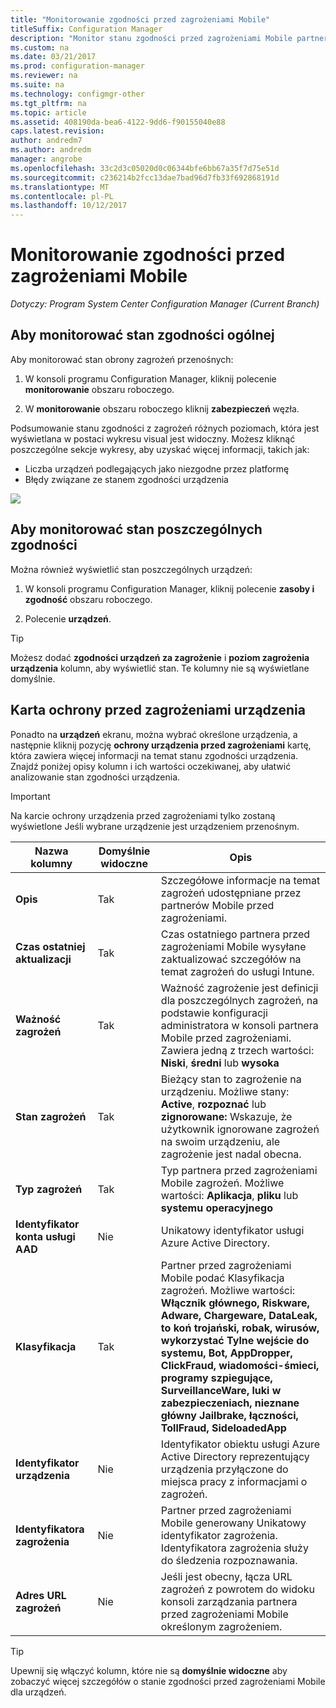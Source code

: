 ```yaml
---
title: "Monitorowanie zgodności przed zagrożeniami Mobile"
titleSuffix: Configuration Manager
description: "Monitor stanu zgodności przed zagrożeniami Mobile partnera z konsoli programu Configuration Manager"
ms.custom: na
ms.date: 03/21/2017
ms.prod: configuration-manager
ms.reviewer: na
ms.suite: na
ms.technology: configmgr-other
ms.tgt_pltfrm: na
ms.topic: article
ms.assetid: 408190da-bea6-4122-9dd6-f90155040e88
caps.latest.revision: 
author: andredm7
ms.author: andredm
manager: angrobe
ms.openlocfilehash: 33c2d3c05020d0c06344bfe6bb67a35f7d75e51d
ms.sourcegitcommit: c236214b2fcc13dae7bad96d7fb33f692868191d
ms.translationtype: MT
ms.contentlocale: pl-PL
ms.lasthandoff: 10/12/2017
---
```

# <a name="monitor-mobile-threat-defense-compliance"></a>**Monitorowanie zgodności przed zagrożeniami Mobile**

*Dotyczy: Program System Center Configuration Manager (Current Branch)*

## <a name="to-monitor-the-overall-compliance-status"></a>Aby monitorować stan zgodności ogólnej

Aby monitorować stan obrony zagrożeń przenośnych:

1.  W konsoli programu Configuration Manager, kliknij polecenie **monitorowanie** obszaru roboczego.

2.  W **monitorowanie** obszaru roboczego kliknij **zabezpieczeń** węzła.

Podsumowanie stanu zgodności z zagrożeń różnych poziomach, która jest wyświetlana w postaci wykresu visual jest widoczny. Możesz kliknąć poszczególne sekcje wykresy, aby uzyskać więcej informacji, takich jak: 

- Liczba urządzeń podlegających jako niezgodne przez platformę
- Błędy związane ze stanem zgodności urządzenia

![](http://i.imgur.com/bmPsiWk.png)

## <a name="to-monitor-the-individual-compliance-status"></a>Aby monitorować stan poszczególnych zgodności

Można również wyświetlić stan poszczególnych urządzeń:

1.  W konsoli programu Configuration Manager, kliknij polecenie **zasoby i zgodność** obszaru roboczego.

2.  Polecenie **urządzeń**.

> [!TIP] 
> Możesz dodać **zgodności urządzeń za zagrożenie** i **poziom zagrożenia urządzenia** kolumn, aby wyświetlić stan. Te kolumny nie są wyświetlane domyślnie.

## <a name="device-threat-protection-tab"></a>Karta ochrony przed zagrożeniami urządzenia

Ponadto na **urządzeń** ekranu, można wybrać określone urządzenia, a następnie kliknij pozycję **ochrony urządzenia przed zagrożeniami** kartę, która zawiera więcej informacji na temat stanu zgodności urządzenia. Znajdź poniżej opisy kolumn i ich wartości oczekiwanej, aby ułatwić analizowanie stan zgodności urządzenia.

> [!IMPORTANT] 
> Na karcie ochrony urządzenia przed zagrożeniami tylko zostaną wyświetlone Jeśli wybrane urządzenie jest urządzeniem przenośnym.

|Nazwa kolumny|Domyślnie widoczne|Opis| 
|-|-|-|
|**Opis**| Tak | Szczegółowe informacje na temat zagrożeń udostępniane przez partnerów Mobile przed zagrożeniami. |
|**Czas ostatniej aktualizacji**| Tak | Czas ostatniego partnera przed zagrożeniami Mobile wysyłane zaktualizować szczegółów na temat zagrożeń do usługi Intune. |
|**Ważność zagrożeń**| Tak | Ważność zagrożenie jest definicji dla poszczególnych zagrożeń, na podstawie konfiguracji administratora w konsoli partnera Mobile przed zagrożeniami. Zawiera jedną z trzech wartości: **Niski**, **średni** lub **wysoka** |
|**Stan zagrożeń**| Tak | Bieżący stan to zagrożenie na urządzeniu. Możliwe stany: **Active**, **rozpoznać** lub **zignorowane:** Wskazuje, że użytkownik ignorowane zagrożeń na swoim urządzeniu, ale zagrożenie jest nadal obecna. |
|**Typ zagrożeń**| Tak | Typ partnera przed zagrożeniami Mobile zagrożeń. Możliwe wartości: **Aplikacja**, **pliku** lub **systemu operacyjnego** |
|**Identyfikator konta usługi AAD**| Nie | Unikatowy identyfikator usługi Azure Active Directory. |
|**Klasyfikacja**| Tak | Partner przed zagrożeniami Mobile podać Klasyfikacja zagrożeń. Możliwe wartości: **Włącznik głównego, Riskware, Adware, Chargeware, DataLeak, to koń trojański, robak, wirusów, wykorzystać Tylne wejście do systemu, Bot, AppDropper, ClickFraud, wiadomości-śmieci, programy szpiegujące, SurveillanceWare, luki w zabezpieczeniach, nieznane główny Jailbrake, łączności, TollFraud, SideloadedApp** |
|**Identyfikator urządzenia**| Nie | Identyfikator obiektu usługi Azure Active Directory reprezentujący urządzenia przyłączone do miejsca pracy z informacjami o zagrożeń. |
|**Identyfikatora zagrożenia**| Nie | Partner przed zagrożeniami Mobile generowany Unikatowy identyfikator zagrożenia. Identyfikatora zagrożenia służy do śledzenia rozpoznawania. |
|**Adres URL zagrożeń**| Nie | Jeśli jest obecny, łącza URL zagrożeń z powrotem do widoku konsoli zarządzania partnera przed zagrożeniami Mobile określonym zagrożeniem. |

> [!TIP] 
> Upewnij się włączyć kolumn, które nie są **domyślnie widoczne** aby zobaczyć więcej szczegółów o stanie zgodności przed zagrożeniami Mobile dla urządzeń.

